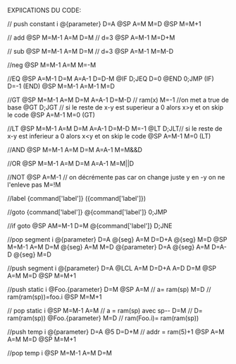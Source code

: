 EXPlICATIONS DU CODE:

// push constant i
@{parameter}
D=A 
@SP 
A=M 
M=D
@SP 
M=M+1

// add
@SP
M=M-1 
A=M
D=M // d=3
@SP
A=M-1
M=D+M

// sub
@SP
M=M-1 
A=M
D=M // d=3
@SP
A=M-1
M=M-D

//neg
@SP
M=M-1
A=M
M=-M

//EQ
@SP
A=M-1
D=M
A=A-1
D=D-M
@IF
D;JEQ
D=0
@END
0;JMP
(IF)
D=-1
(END)
@SP
M=M-1
A=M-1
M=D

//GT
@SP
M=M-1
A=M
D=M
A=A-1
D=M-D // ram(x)
M=-1  //on met a true de  base
@GT
D;JGT // si le reste de x-y est superieur a 0 alors x>y et on skip le code
@SP
A=M-1
M=0
(GT)

//LT
@SP
M=M-1
A=M
D=M
A=A-1
D=M-D
M=-1
@LT
D;JLT// si le reste de x-y est inferieur a 0 alors x<y et on skip le code
@SP
A=M-1
M=0
(LT)

//AND
@SP
M=M-1
A=M
D=M
A=A-1
M=M&&D

//OR
@SP
M=M-1
A=M
D=M
A=A-1
M=M||D

//NOT
@SP
A=M-1 // on décrémente pas car on change juste y en -y on ne l'enleve pas
M=!M

//label {command['label']}
({command['label']})


//goto {command['label']}
@{command['label']}
0;JMP

//if goto
@SP
AM=M-1
D=M
@{command['label']}
D;JNE


//pop segment i
@{parameter}
D=A 
@{seg}
        A=M
        D=D+A
        @{seg}
        M=D
        @SP
        M=M-1
        A=M
        D=M
        @{seg}
        A=M
        M=D
        @{parameter}
        D=A
        @{seg}
        A=M
        D=A-D
        @{seg}
        M=D

//push segment i
@{parameter}
D=A
@LCL
A=M
D=D+A
A=D
D=M
@SP
A=M
M=D
@SP
M=M+1


//push static i
@Foo.{parameter}
D=M
@SP
A=M // a= ram(sp)
M=D // ram(ram(sp))=foo.i
@SP
M=M+1

// pop static i
@SP
M=M-1
A=M // a = ram(sp) avec sp--
D=M  // D= ram(ram(sp))
@Foo.{parameter}
M=D // ram(Foo.i)= ram(ram(sp))



//push temp i
@{parameter}
D=A
@5
D=D+M // addr = ram(5)+1
@SP
A=M
A=M
M=D
@SP
M=M+1

//pop temp i
@SP
M=M-1
A=M
D=M